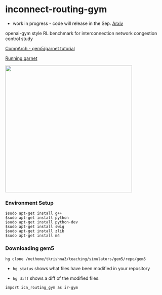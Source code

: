 # inconnect-routing-gym

- work in progress - code will release in the Sep. [Arxiv](https://arxiv.org/abs/1908.04484)

openai-gym style RL benchmark for interconnection network congestion control study

[CompArch - gem5/garnet tutorial](http://tusharkrishna.ece.gatech.edu/teaching/garnet_gt/)

[Running garnet](http://pwp.gatech.edu/ece-tushar/wp-content/uploads/sites/175/2019/01/Lab1.pdf)

<img src="https://github.com/huckiyang/inconnect-routing-gym/blob/master/ok_1.png" width="400">

### Environment Setup

```"shell"
$sudo apt-get install g++
$sudo apt-get install python
$sudo apt-get install python-dev
$sudo apt-get install swig
$sudo apt-get install zlib
$sudo apt-get install m4

```

### Downloading gem5

```
hg clone /nethome/tkrishna3/teaching/simulators/gem5/repo/gem5
```

- ``hg status`` shows what files have been modified in your repository

- ``hg diff`` shows a diff of the modified files.

```"python"
import icn_routing_gym as ir-gym

```
